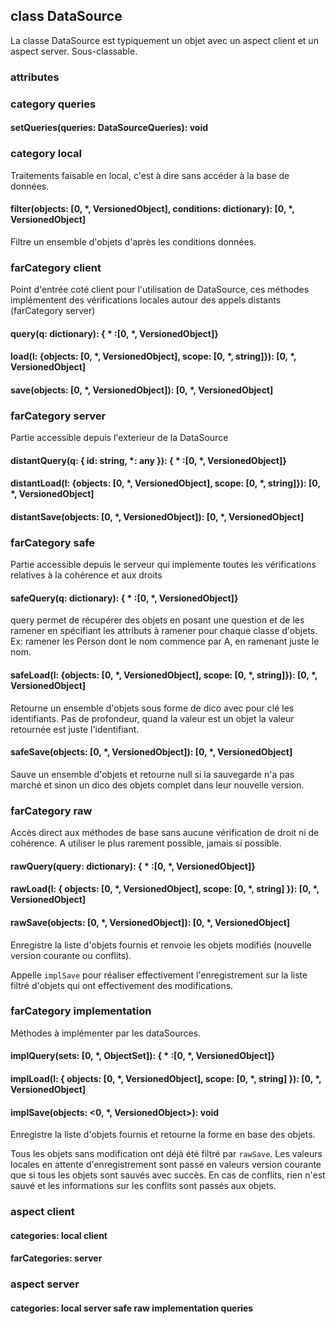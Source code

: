## class DataSource

La classe DataSource est typiquement un objet avec un aspect client et un aspect server.
Sous-classable.

### attributes

### category queries

#### setQueries(queries: DataSourceQueries): void

### category local

Traitements faisable en local, c'est à dire sans accéder à la base de données.

#### filter(objects: [0, *, VersionedObject], conditions: dictionary): [0, *, VersionedObject]
Filtre un ensemble d'objets d'après les conditions données.

### farCategory client

Point d'entrée coté client pour l'utilisation de DataSource, ces méthodes implémentent des vérifications locales autour des appels distants (farCategory server)

#### query(q: dictionary): { * :[0, *, VersionedObject]}

#### load(l: {objects: [0, *, VersionedObject], scope: [0, *, string]}): [0, *, VersionedObject]

#### save(objects: [0, *, VersionedObject]): [0, *, VersionedObject]

### farCategory server

Partie accessible depuis l'exterieur de la DataSource

#### distantQuery(q: { id: string, *: any }): { * :[0, *, VersionedObject]}

#### distantLoad(l: {objects: [0, *, VersionedObject], scope: [0, *, string]}): [0, *, VersionedObject]

#### distantSave(objects: [0, *, VersionedObject]): [0, *, VersionedObject]

### farCategory safe

Partie accessible depuis le serveur qui implemente toutes les vérifications relatives à la cohérence et aux droits

#### safeQuery(q: dictionary): { * :[0, *, VersionedObject]}
query permet de récupérer des objets en posant une question et de les ramener en spécifiant les attributs à ramener pour chaque classe d'objets.
Ex: ramener les Person dont le nom commence par A, en ramenant juste le nom.

#### safeLoad(l: {objects: [0, *, VersionedObject], scope: [0, *, string]}): [0, *, VersionedObject]
Retourne un ensemble d'objets sous forme de dico avec pour clé les identifiants.
Pas de profondeur, quand la valeur est un objet la valeur retournée est juste l'identifiant.

#### safeSave(objects: [0, *, VersionedObject]): [0, *, VersionedObject]
Sauve un ensemble d'objets et retourne null si la sauvegarde n'a pas marché et sinon un dico des objets complet dans leur nouvelle version.

### farCategory raw

Accès direct aux méthodes de base sans aucune vérification de droit ni de cohérence.
A utiliser le plus rarement possible, jamais si possible.

#### rawQuery(query: dictionary): { * :[0, *, VersionedObject]}
#### rawLoad(l: { objects: [0, *, VersionedObject], scope: [0, *, string] }): [0, *, VersionedObject]
#### rawSave(objects: [0, *, VersionedObject]): [0, *, VersionedObject]

Enregistre la liste d'objets fournis et renvoie les objets modifiés (nouvelle version courante ou conflits).

Appelle `implSave` pour réaliser effectivement l'enregistrement sur la liste filtré d'objets qui ont effectivement des modifications.

### farCategory implementation

Méthodes à implémenter par les dataSources.

#### implQuery(sets: [0, *, ObjectSet]): { * :[0, *, VersionedObject]}
#### implLoad(l: { objects: [0, *, VersionedObject], scope: [0, *, string] }): [0, *, VersionedObject]
#### implSave(objects: <0, *, VersionedObject>): void

Enregistre la liste d'objets fournis et retourne la forme en base des objets.

Tous les objets sans modification ont déjà été filtré par `rawSave`.
Les valeurs locales en attente d'enregistrement sont passé en valeurs version courante que si tous les objets sont sauvés avec succès.
En cas de conflits, rien n'est sauvé et les informations sur les conflits sont passés aux objets.

### aspect client
#### categories: local client
#### farCategories: server

### aspect server
#### categories: local server safe raw implementation queries
